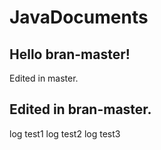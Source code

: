 # JavaDocuments
Hello bran-master!
------------------
Edited in master.

Edited in bran-master.
--------------------

log test1
log test2
log test3

